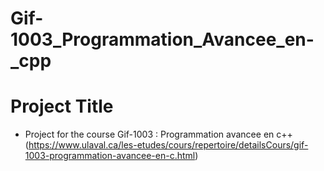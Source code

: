 # Gif-1003_Programmation_Avancee_en-_cpp

# Project Title

* Project for the course Gif-1003 : Programmation avancee en c++ (https://www.ulaval.ca/les-etudes/cours/repertoire/detailsCours/gif-1003-programmation-avancee-en-c.html)

